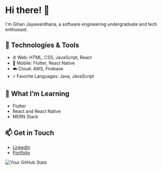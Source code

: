 # Hi there! 👋
I'm Gihan Jayawardhana, a software engineering undergraduate and tech enthusiast.

## 🔧 Technologies & Tools
- 🌐 Web: HTML, CSS, JavaScript, React
- 📱 Mobile: Flutter, React Native
- ☁️ Cloud: AWS, Firebase
- ⚡ Favorite Languages: Java, JavaScript

## 🌱 What I’m Learning
- Flutter
- React and React Native
- MERN Stack

## 📫 Get in Touch
- [LinkedIn](https://www.linkedin.com/in/gihan-jayawardhana-ab4468262/)
- [Portfolio](https://yourwebsite.com)

![Your GitHub Stats](https://github-readme-stats.vercel.app/api?username=yourusername&show_icons=true)
